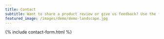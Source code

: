 ```yaml
---
title: Contact
subtitle: Want to share a product review or give us feedback? Use the form below!
featured_image: /images/demo/demo-landscape.jpg
---
```


{% include contact-form.html %}
